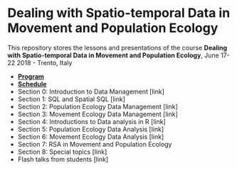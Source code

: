 # Dealing with Spatio-temporal Data in Movement and Population Ecology
This repository stores the lessons and presentations of the course **Dealing with Spatio-temporal Data in Movement and Population Ecology**, June 17-22 2018 - Trento, Italy

* **[Program](https://github.com/feurbano/data_management_2018/blob/master/Program.md)**
* **[Schedule](https://github.com/feurbano/data_management_2018/blob/master/schedule.md)**
* Section 0: Introduction to Data Management [link]
* Section 1: SQL and Spatial SQL [link]
* Section 2: Population Ecology Data Management [link]
* Section 3: Movement Ecology Data Management [link]
* Section 4: Introductions to Data analysis in R [link]
* Section 5: Population Ecology Data Analysis [link]
* Section 6: Movement Ecology Data Analysis [link]
* Section 7: RSA in Movement and Population Ecology
* Section 8: Special topics [link]
* Flash talks from students [link]
